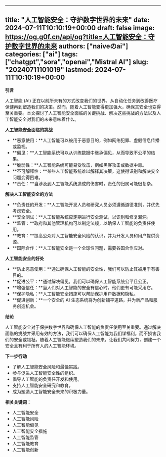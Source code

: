 
---
title: "人工智能安全：守护数字世界的未来"
date: 2024-07-11T10:10:19+00:00
draft: false
image: https://og.g0f.cn/api/og?title=人工智能安全：守护数字世界的未来
authors: ["naiveのai"]
categories: ["ai"]
tags: ["chatgpt","sora","openai","Mistral AI"]
slug: "20240711101019"
lastmod: 2024-07-11T10:10:19+00:00
---
**引言**

人工智能 (AI) 正在以前所未有的方式改变我们的世界，从自动化任务到改善医疗保健再到塑造我们的决策。然而，随着人工智能变得更加强大，确保其安全也变得至关重要。本文探讨了人工智能安全面临的关键挑战、解决这些挑战的方法以及人工智能安全对我们的未来意味着什么。

**人工智能安全面临的挑战**

* **恶意使用：**人工智能可以被用于恶意目的，例如网络犯罪、虚假信息传播或监视。
* **偏见：**人工智能系统可以从训练数据中继承偏见，从而导致不公平的结果。
* **脆弱性：**人工智能系统可能易受攻击，例如黑客攻击或数据中毒。
* **不可解释性：**某些人工智能系统难以解释其决策，这使得识别和解决安全问题变得困难。
* **责任：**当涉及到人工智能系统造成的伤害时，责任的归属可能很复杂。

**解决人工智能安全的方法**

* **负责任的开发：**人工智能开发人员和研究人员必须遵循道德准则，并优先考虑安全。
* **安全测试：**人工智能系统应定期进行安全测试，以识别和修复漏洞。
* **监管：**政府和其他管理机构可以制定法规，以确保人工智能的负责任使用。
* **教育：**提高公众对人工智能安全风险的认识，并为开发人员和用户提供资源。
* **国际合作：**人工智能安全是一个全球性问题，需要各国合作应对。

**人工智能安全的好处**

* **防止恶意使用：**通过确保人工智能的安全性，我们可以防止其被用于有害目的。
* **促进公平：**通过解决偏见，我们可以确保人工智能系统公平且公正。
* **增强信任：**当人们对人工智能的安全有信心时，他们更有可能采用它。
* **保护隐私：**人工智能安全措施可以帮助保护用户数据和隐私。
* **促进创新：**一个安全的 AI 生态系统将为创新铺平道路，并为新产品和服务创造机会。

**结论**

人工智能安全对于保护数字世界和确保人工智能的负责任使用至关重要。通过解决面临的挑战并采用有效的方法，我们可以确保人工智能为我们谋福利，而不损害我们的安全或福祉。随着人工智能继续塑造我们的未来，让我们共同努力，创建一个安全且有利于所有人的人工智能环境。

**下一步行动**

* 了解人工智能安全风险和最佳实践。
* 参与促进人工智能安全性的组织。
* 倡导人工智能的负责任开发和使用。
* 支持人工智能安全研究和教育。
* 成为塑造人工智能安全未来的积极力量。

**相关关键词：**

* 人工智能安全
* 人工智能风险
* 人工智能偏见
* 人工智能安全措施
* 人工智能监管
* 人工智能教育
* 人工智能创新